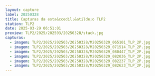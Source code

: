 ```yaml
---
layout: capture
label: 20250328
title: Capturas da esta&ccedil;&atilde;o TLP2
station: TLP2
date: 2025-03-29 06:51:01
preview: TLP2/2025/202503/20250328/stack.jpg
capturas:
  - imagem: TLP2/2025/202503/20250328/M20250329_065101_TLP_2P.jpg
  - imagem: TLP2/2025/202503/20250328/M20250329_071514_TLP_2P.jpg
  - imagem: TLP2/2025/202503/20250328/M20250329_080447_TLP_2P.jpg
  - imagem: TLP2/2025/202503/20250328/M20250329_082036_TLP_2P.jpg
  - imagem: TLP2/2025/202503/20250328/M20250329_082237_TLP_2P.jpg
  - imagem: TLP2/2025/202503/20250328/M20250329_082623_TLP_2P.jpg
---
```

